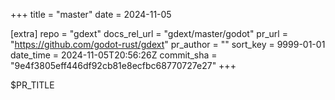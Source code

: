 +++
title = "master"
date = 2024-11-05

[extra]
repo = "gdext"
docs_rel_url = "gdext/master/godot"
pr_url = "https://github.com/godot-rust/gdext"
pr_author = ""
sort_key = 9999-01-01
date_time = 2024-11-05T20:56:26Z
commit_sha = "9e4f3805eff446df92cb81e8ecfbc68770727e27"
+++

$PR_TITLE
